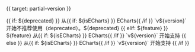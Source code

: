 
{{ target: partial-version }}

<div class="doc-partial-version">
{{ if: ${deprecated} }}
从{{ if: ${isECharts} }} ECharts{{ /if }} `v${version}` 开始不推荐使用（deprecated）。${deprecated}
{{ elif: ${feature} }}
${feature} 从{{ if: ${isECharts} }} ECharts{{ /if }} `v${version}` 开始支持
{{ else }}
从{{ if: ${isECharts} }} ECharts{{ /if }} `v${version}` 开始支持
{{ /if }}
</div>
